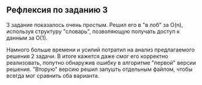 ## Рефлексия по заданию 3

3 задание показалось очень простым. Решил его в "в лоб" за O(n), используя структуру "словарь",
позволяющую получать доступ к данным за O(1).

Намного больше времени и усилий потратил на анализ предлагаемого решения 2 задачи.
В итоге кажется даже смог его корректно реализовать, попутно обнаружив ошибку в алгоритме "первой" версии решения.
"Вторую" версию решил запушть отдельным файлом, чтобы всегда мог сравнить оба варианта.